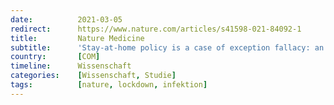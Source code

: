 ```yaml
---
date:          2021-03-05
redirect:      https://www.nature.com/articles/s41598-021-84092-1
title:         Nature Medicine
subtitle:      'Stay-at-home policy is a case of exception fallacy: an internet-based ecological study'
country:       [COM]
timeline:      Wissenschaft
categories:    [Wissenschaft, Studie]
tags:          [nature, lockdown, infektion]
---
```

